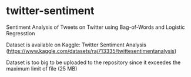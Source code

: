 # twitter-sentiment
Sentiment Analysis of Tweets on Twitter using Bag-of-Words and Logistic Regresstion

Dataset is available on Kaggle:
Twitter Sentiment Analysis
(https://www.kaggle.com/datasets/raj713335/twittesentimentanalysis)

Dataset is too big to be uploaded to the repository since it exceedes the maximum limit of file (25 MB)
